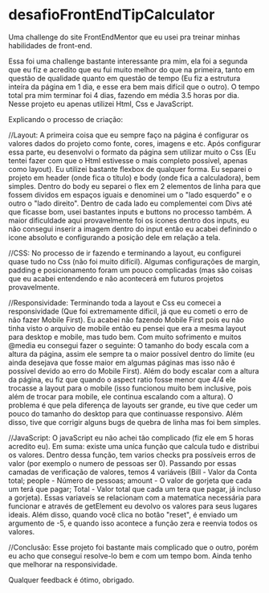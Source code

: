 # desafioFrontEndTipCalculator
Uma challenge do site FrontEndMentor que eu usei pra treinar minhas habilidades de front-end.

Essa foi uma challenge bastante interessante pra mim, ela foi a segunda que eu fiz 
e acredito que eu fui muito melhor do que na primeira, tanto em questão de qualidade
quanto em questão de tempo (Eu fiz a estrutura inteíra da página em 1 dia, e esse
era bem mais difícil que o outro). O tempo total pra mim terminar foi 4 dias, fazendo
em média 3.5 horas por dia. 
Nesse projeto eu apenas utilizei Html, Css e JavaScript. 

Explicando o processo de criação:

//Layout:
A primeira coisa que eu sempre faço na página é configurar os valores dados do projeto
como fonte, cores, imagens e etc. Após configurar essa parte, eu desenvolvi o formato
da página sem utilizar muito o Css (Eu tentei fazer com que o Html estivesse o mais
completo possível, apenas como layout). Eu utilizei bastante flexbox de qualquer 
forma. Eu separei o projeto em header (onde fica o título) e body (onde fica a calculadora), 
bem simples.
Dentro do body eu separei o flex em 2 elementos de linha para que fossem dividos em 
espaços iguais e denominei um o "lado esquerdo" e o outro o "lado direito". Dentro 
de cada lado eu complementei com Divs até que ficasse bom, usei bastantes inputs e 
buttons no processo também. A maior dificuldade aqui provavelmente foi os ícones dentro 
dos inputs, eu não consegui inserir a imagem dentro do input então eu acabei definindo o 
icone absoluto e configurando a posição dele em relação a tela.

//CSS:
No processo de ir fazendo e terminando a layout, eu configurei quase tudo no Css (não foi muito difícil). 
Algumas configurações de margin, padding e posicionamento foram um pouco complicadas 
(mas são coisas que eu acabei entendendo e não acontecerá em futuros projetos provavelmente.

//Responsividade:
Terminando toda a layout e Css eu comecei a responsividade (Que foi extremamente díficil, já que eu 
cometi o erro de não fazer Mobile First). Eu acabei não fazendo Mobile First pois eu não tinha visto
o arquivo de mobile então eu pensei que era a mesma layout para desktop e mobile, mas tudo bem.
Com muito sofrimento e muitos @media eu consegui fazer o seguinte:
O tamanho do body escala com a altura da página, assim ele sempre ta o maior possível dentro do límite 
(eu ainda desejava que fosse maior em algumas páginas mas isso não é possível devido ao erro do
Mobile First). Além do body escalar com a altura da página, eu fiz que quando o aspect ratio fosse menor
que 4/4 ele trocasse a layout para o mobile (isso funcionou muito bem inclusive, pois além de trocar para 
mobile, ele continua escalando com a altura). O problema é que pela diferença de layouts ser grande, eu
tive que ceder um pouco do tamanho do desktop para que continuasse responsivo. Além disso, tive que corrigir
alguns bugs de quebra de linha mas foi bem simples.

//JavaScript: 
O javaScript eu não achei tão complicado (fiz ele em 5 horas acredito eu). Em suma: 
existe uma uníca função que calcula tudo e distribui os valores. 
Dentro dessa função, tem varios checks pra possíveis erros de valor (por exemplo o numero de pessoas ser 0).
Passando por essas camadas de verificação de valores, temos 4 variáveis 
(Bill - Valor da Conta total; people - Número de pessoas; amount - O valor de gorjeta que cada um 
terá que pagar; Total - Valor total que cada um tera que pagar, já incluso a gorjeta). Essas variaveís se 
relacionam com a matematíca necessária para funcionar e através de getElement eu devolvo os valores para seus
lugares ideais. Além disso, quando você clica no botão "reset", é enviado um argumento de -5, e quando isso 
acontece a função zera e reenvia todos os valores.

//Conclusão:
Esse projeto foi bastante mais complicado que o outro, porém eu acho que consegui resolve-lo bem e 
com um tempo bom. Ainda tenho que melhorar na responsividade.

Qualquer feedback é ótimo, obrigado.




